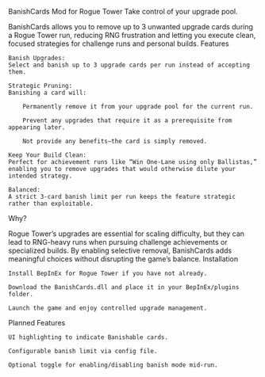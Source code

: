 BanishCards Mod for Rogue Tower
Take control of your upgrade pool.

BanishCards allows you to remove up to 3 unwanted upgrade cards during a Rogue Tower run, reducing RNG frustration and letting you execute clean, focused strategies for challenge runs and personal builds.
Features

    Banish Upgrades:
    Select and banish up to 3 upgrade cards per run instead of accepting them.

    Strategic Pruning:
    Banishing a card will:

        Permanently remove it from your upgrade pool for the current run.

        Prevent any upgrades that require it as a prerequisite from appearing later.

        Not provide any benefits—the card is simply removed.

    Keep Your Build Clean:
    Perfect for achievement runs like “Win One-Lane using only Ballistas,” enabling you to remove upgrades that would otherwise dilute your intended strategy.

    Balanced:
    A strict 3-card banish limit per run keeps the feature strategic rather than exploitable.

Why?

Rogue Tower’s upgrades are essential for scaling difficulty, but they can lead to RNG-heavy runs when pursuing challenge achievements or specialized builds. By enabling selective removal, BanishCards adds meaningful choices without disrupting the game’s balance.
Installation

    Install BepInEx for Rogue Tower if you have not already.

    Download the BanishCards.dll and place it in your BepInEx/plugins folder.

    Launch the game and enjoy controlled upgrade management.

Planned Features

    UI highlighting to indicate Banishable cards.

    Configurable banish limit via config file.

    Optional toggle for enabling/disabling banish mode mid-run.

